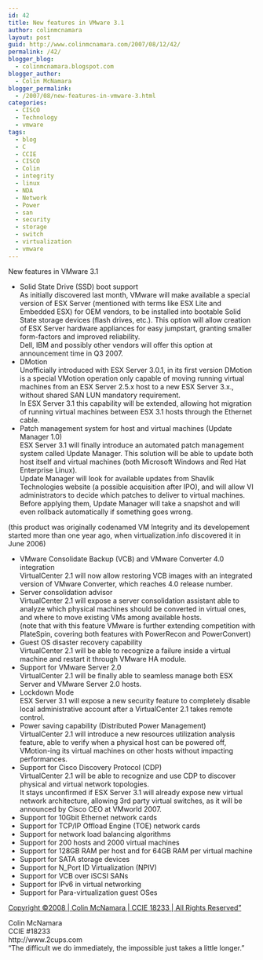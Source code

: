 ```yaml
---
id: 42
title: New features in VMware 3.1
author: colinmcnamara
layout: post
guid: http://www.colinmcnamara.com/2007/08/12/42/
permalink: /42/
blogger_blog:
  - colinmcnamara.blogspot.com
blogger_author:
  - Colin McNamara
blogger_permalink:
  - /2007/08/new-features-in-vmware-3.html
categories:
  - CISCO
  - Technology
  - vmware
tags:
  - blog
  - C
  - CCIE
  - CISCO
  - Colin
  - integrity
  - linux
  - NDA
  - Network
  - Power
  - san
  - security
  - storage
  - switch
  - virtualization
  - vmware
---
```

New features in VMware 3.1

* Solid State Drive (SSD) boot support  
As initially discovered last month, VMware will make available a special version of ESX Server (mentioned with terms like ESX Lite and Embedded ESX) for OEM vendors, to be installed into bootable Solid State storage devices (flash drives, etc.). This option will allow creation of ESX Server hardware appliances for easy jumpstart, granting smaller form-factors and improved reliability.  
Dell, IBM and possibly other vendors will offer this option at announcement time in Q3 2007.  
* DMotion  
Unofficially introduced with ESX Server 3.0.1, in its first version DMotion is a special VMotion operation only capable of moving running virtual machines from an ESX Server 2.5.x host to a new ESX Server 3.x., without shared SAN LUN mandatory requirement.  
In ESX Server 3.1 this capability will be extended, allowing hot migration of running virtual machines between ESX 3.1 hosts through the Ethernet cable.  
* Patch management system for host and virtual machines (Update Manager 1.0)  
ESX Server 3.1 will finally introduce an automated patch management system called Update Manager. This solution will be able to update both host itself and virtual machines (both Microsoft Windows and Red Hat Enterprise Linux).  
Update Manager will look for available updates from Shavlik Technologies website (a possible acquisition after IPO), and will allow VI administrators to decide which patches to deliver to virtual machines.  
Before applying them, Update Manager will take a snapshot and will even rollback automatically if something goes wrong.

(this product was originally codenamed VM Integrity and its developement started more than one year ago, when virtualization.info discovered it in June 2006)  
* VMware Consolidate Backup (VCB) and VMware Converter 4.0 integration  
VirtualCenter 2.1 will now allow restoring VCB images with an integrated version of VMware Converter, which reaches 4.0 release number.  
* Server consolidation advisor  
VirtualCenter 2.1 will expose a server consolidation assistant able to analyze which physical machines should be converted in virtual ones, and where to move existing VMs among available hosts.  
(note that with this feature VMware is further extending competition with PlateSpin, covering both features with PowerRecon and PowerConvert)  
* Guest OS disaster recovery capability  
VirtualCenter 2.1 will be able to recognize a failure inside a virtual machine and restart it through VMware HA module.  
* Support for VMware Server 2.0  
VirtualCenter 2.1 will be finally able to seamless manage both ESX Server and VMware Server 2.0 hosts.  
* Lockdown Mode  
ESX Server 3.1 will expose a new security feature to completely disable local administrative account after a VirtualCenter 2.1 takes remote control.  
* Power saving capability (Distributed Power Management)  
VirtualCenter 2.1 will introduce a new resources utilization analysis feature, able to verify when a physical host can be powered off, VMotion-ing its virtual machines on other hosts without impacting performances.  
* Support for Cisco Discovery Protocol (CDP)  
VirtualCenter 2.1 will be able to recognize and use CDP to discover physical and virtual network topologies.  
It stays unconfirmed if ESX Server 3.1 will already expose new virtual network architecture, allowing 3rd party virtual switches, as it will be announced by Cisco CEO at VMworld 2007.  
* Support for 10Gbit Ethernet network cards  
* Support for TCP/IP Offload Engine (TOE) network cards  
* Support for network load balancing algorithms  
* Support for 200 hosts and 2000 virtual machines  
* Support for 128GB RAM per host and for 64GB RAM per virtual machine  
* Support for SATA storage devices  
* Support for N_Port ID Virtualization (NPIV)  
* Support for VCB over iSCSI SANs  
* Support for IPv6 in virtual networking  
* Support for Para-virtualization guest OSes

[Copyright ©2008 | Colin McNamara | CCIE 18233 | All Rights Reserved&#8221;][1]

<p class="blogger-post-footer">
  Colin McNamara<br /> CCIE #18233<br /> http://www.2cups.com<br /> &#8220;The difficult we do immediately, the impossible just takes a little longer.&#8221;
</p>

 [1]: http://www.colinmcnamara.com "Copyright ©2008 | Colin McNamara | CCIE 18233 | All Rights Reserved"